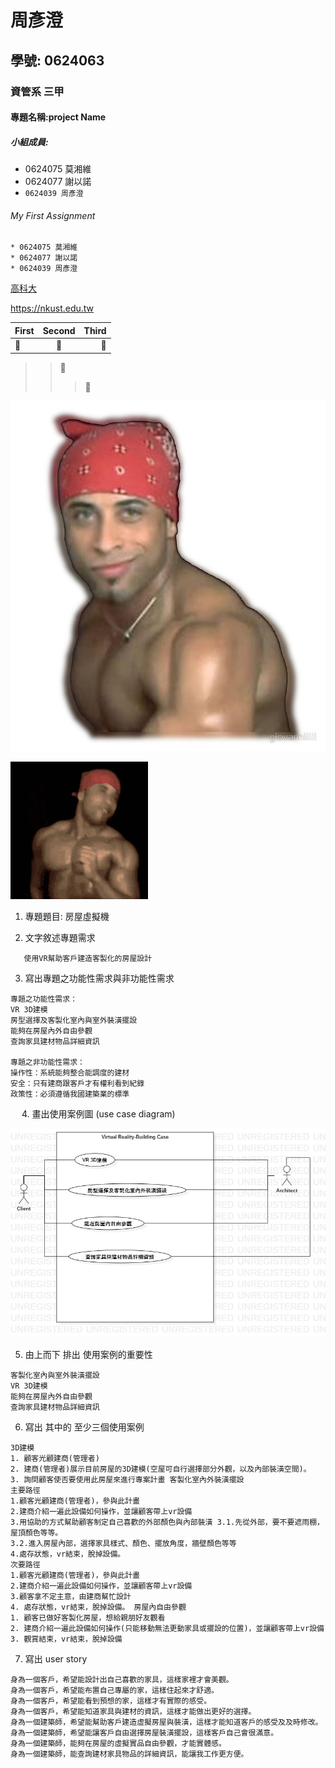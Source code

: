 # 周彥澄
## 學號: 0624063
### 資管系 三甲
#### 專題名稱:project Name
##### 小組成員:
* 0624075 莫湘維
* 0624077 謝以諾
* `0624039 周彥澄`

###### My First Assignment

```
* 0624075 莫湘維
* 0624077 謝以諾
* 0624039 周彥澄
```

[高科大](https://nkust.edu.tw)

<https://nkust.edu.tw>

| First | Second | Third |
|:------|:-----: |------:|
|:poop:|:poop:|:poop:|
>>:poop:
>>>:poop:

![Ricardo](Ricardo.jpg "Ricardo")

[![Ricardo](Ricardo.gif)](https://www.youtube.com/watch?v=aW0DRWhdZyY")

1.	專題題目: 房屋虛擬機

2.	文字敘述專題需求 
```
   使用VR幫助客戶建造客製化的房屋設計
```

3. 寫出專題之功能性需求與非功能性需求
```
專題之功能性需求：
VR 3D建模
房型選擇及客製化室內與室外裝潢擺設
能夠在房屋內外自由參觀
查詢家具建材物品詳細資訊

專題之非功能性需求：
操作性：系統能夠整合能調度的建材
安全：只有建商跟客戶才有權利看到紀錄
政策性：必須遵循我國建築業的標準
```
 
4.	畫出使用案例圖 (use case diagram) 

![案例圖](案例圖.jpg "案例圖")

5. 由上而下 排出 使用案例的重要性
```
客製化室內與室外裝潢擺設
VR 3D建模
能夠在房屋內外自由參觀
查詢家具建材物品詳細資訊
```
6. 寫出 其中的 至少三個使用案例
```
3D建模 
1. 顧客光顧建商(管理者) 
2. 建商(管理者)展示目前房屋的3D建模(空屋可自行選擇部分外觀，以及內部裝潢空間)。 
3. 詢問顧客使否要使用此房屋來進行專案計畫 客製化室內外裝潢擺設 
主要路徑 
1.顧客光顧建商(管理者)，參與此計畫 
2.建商介紹一遍此設備如何操作，並讓顧客帶上vr設備 
3.用協助的方式幫助顧客制定自己喜歡的外部顏色與內部裝潢 3.1.先從外部，要不要遮雨棚，屋頂顏色等等。 
3.2.進入房屋內部，選擇家具樣式、顏色、擺放角度，牆壁顏色等等 
4.處存狀態，vr結束，脫掉設備。 
次要路徑 
1.顧客光顧建商(管理者)，參與此計畫 
2.建商介紹一遍此設備如何操作，並讓顧客帶上vr設備 
3.顧客拿不定主意，由建商幫忙設計 
4. 處存狀態，vr結束，脫掉設備。 房屋內自由參觀 
1. 顧客已做好客製化房屋，想給親朋好友觀看 
2. 建商介紹一遍此設備如何操作(只能移動無法更動家具或擺設的位置)，並讓顧客帶上vr設備 
3. 觀賞結束，vr結束，脫掉設備
```
7. 寫出 user story 
```
身為一個客戶，希望能設計出自己喜歡的家具，這樣家裡才會美觀。
身為一個客戶，希望能布置自己專屬的家，這樣住起來才舒適。
身為一個客戶，希望能看到預想的家，這樣才有實際的感受。
身為一個客戶，希望能知道家具與建材的資訊，這樣才能做出更好的選擇。
身為一個建築師，希望能幫助客戶建造虛擬房屋與裝潢，這樣才能知道客戶的感受及及時修改。
身為一個建築師，希望能讓客戶自由選擇房屋裝潢擺設，這樣客戶自己會很滿意。
身為一個建築師，能夠在房屋的虛擬實品自由參觀，才能實體感。
身為一個建築師，能查詢建材家具物品的詳細資訊，能讓我工作更方便。

```

